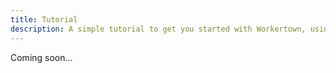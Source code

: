 ```yaml
---
title: Tutorial
description: A simple tutorial to get you started with Workertown, using the search package.
---
```


Coming soon...
